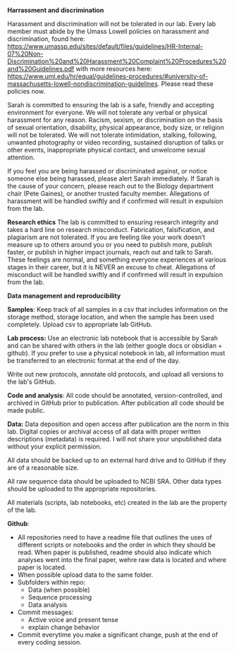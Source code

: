 **Harrassment and discrimination**

Harassment and discrimination will not be tolerated in our lab. Every lab member must abide by the Umass Lowell policies on harassment and discrimination, found here: https://www.umassp.edu/sites/default/files/guidelines/HR-Internal-07%20Non-Discrimination%20and%20Harassment%20Complaint%20Procedures%20and%20Guidelines.pdf with more resources here: https://www.uml.edu/hr/equal/guidelines-procedures/#university-of-massachusetts-lowell-nondiscrimination-guidelines. Please read these policies now.

Sarah is committed to ensuring the lab is a safe, friendly and accepting environment for everyone. We will not tolerate any verbal or physical harassment for any reason. Racism, sexism, or discrimination on the basis of sexual orientation, disability, physical appearance, body size, or religion will not be tolerated. We will not tolerate intimidation, stalking, following, unwanted photography or video recording, sustained disruption of talks or other events, inappropriate physical contact, and unwelcome sexual attention.

If you feel you are being harassed or discriminated against, or notice someone else being harassed, please alert Sarah immediately. If Sarah is the cause of your concern, please reach out to the Biology department chair (Pete Gaines), or another trusted faculty member. Allegations of harassment will be handled swiftly and if confirmed will result in expulsion from the lab. 


**Research ethics**
The lab is committed to ensuring research integrity and takes a hard line on research misconduct. Fabrication, falsification, and plagiarism are not tolerated.  If you are feeling like your work doesn’t measure up to others around you or you need to publish more, publish faster, or publish in higher impact journals, reach out and talk to Sarah. These feelings are normal, and something everyone experiences at various stages in their career, but it is NEVER an excuse to cheat. Allegations of misconduct will be handled swiftly and if confirmed will result in expulsion from the lab.

**Data management and reproducibility**

**Samples**: 
Keep track of all samples in a csv that includes information on the storage method, storage location, and when the sample has been used completely. Upload csv to appropriate lab GitHub. 

**Lab process:** 
Use an electronic lab notebook that is accessible by Sarah and can be shared with others in the lab (either google docs or obsidian + github). If you prefer to use a physical notebook in lab, all information must be transferred to an electronic format at the end of the day. 

Write out new protocols, annotate old protocols, and upload all versions to the lab's GitHub. 

**Code and analysis**:
All code should be annotated, version-controlled, and archived in GitHub prior to publication. After publication all code should be made public. 


**Data:** 
Data deposition and open access after publication are the norm in this lab. Digital copies or archival access of all data with proper written descriptions (metadata) is required. I will not share your unpublished data without your explicit permission. 

All data should be backed up to an external hard drive and to GitHub if they are of a reasonable size.

All raw sequence data should be uploaded to NCBI SRA. Other data types should be uploaded to the appropriate repositories.

All materials (scripts, lab notebooks, etc) created in the lab are the property of the lab.

**Github**:
- All repositories need to have a readme file that outlines the uses of different scripts or notebooks and the order in which they should be read. When paper is published, readme should also indicate which analyses went into the final paper, wehre raw data is located and where paper is located. 
- When possible upload data to the same folder. 
- Subfolders within repo:
	- Data (when possible)
	- Sequence processing
	- Data analysis
- Commit messages:
	- Active voice and present tense
	- explain change behavior
- Commit everytime you make a significant change, push at the end of every coding session. 
